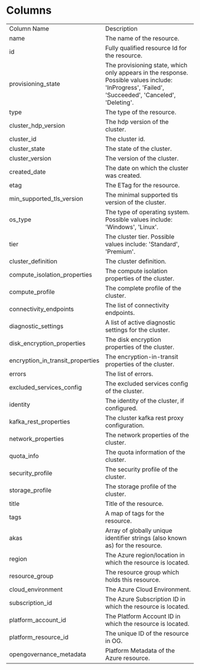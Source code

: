 # Columns  

<table>
	<tr><td>Column Name</td><td>Description</td></tr>
	<tr><td>name</td><td>The name of the resource.</td></tr>
	<tr><td>id</td><td>Fully qualified resource Id for the resource.</td></tr>
	<tr><td>provisioning_state</td><td>The provisioning state, which only appears in the response. Possible values include: &#39;InProgress&#39;, &#39;Failed&#39;, &#39;Succeeded&#39;, &#39;Canceled&#39;, &#39;Deleting&#39;.</td></tr>
	<tr><td>type</td><td>The type of the resource.</td></tr>
	<tr><td>cluster_hdp_version</td><td>The hdp version of the cluster.</td></tr>
	<tr><td>cluster_id</td><td>The cluster id.</td></tr>
	<tr><td>cluster_state</td><td>The state of the cluster.</td></tr>
	<tr><td>cluster_version</td><td>The version of the cluster.</td></tr>
	<tr><td>created_date</td><td>The date on which the cluster was created.</td></tr>
	<tr><td>etag</td><td>The ETag for the resource.</td></tr>
	<tr><td>min_supported_tls_version</td><td>The minimal supported tls version of the cluster.</td></tr>
	<tr><td>os_type</td><td>The type of operating system. Possible values include: &#39;Windows&#39;, &#39;Linux&#39;.</td></tr>
	<tr><td>tier</td><td>The cluster tier. Possible values include: &#39;Standard&#39;, &#39;Premium&#39;.</td></tr>
	<tr><td>cluster_definition</td><td>The cluster definition.</td></tr>
	<tr><td>compute_isolation_properties</td><td>The compute isolation properties of the cluster.</td></tr>
	<tr><td>compute_profile</td><td>The complete profile of the cluster.</td></tr>
	<tr><td>connectivity_endpoints</td><td>The list of connectivity endpoints.</td></tr>
	<tr><td>diagnostic_settings</td><td>A list of active diagnostic settings for the cluster.</td></tr>
	<tr><td>disk_encryption_properties</td><td>The disk encryption properties of the cluster.</td></tr>
	<tr><td>encryption_in_transit_properties</td><td>The encryption-in-transit properties of the cluster.</td></tr>
	<tr><td>errors</td><td>The list of errors.</td></tr>
	<tr><td>excluded_services_config</td><td>The excluded services config of the cluster.</td></tr>
	<tr><td>identity</td><td>The identity of the cluster, if configured.</td></tr>
	<tr><td>kafka_rest_properties</td><td>The cluster kafka rest proxy configuration.</td></tr>
	<tr><td>network_properties</td><td>The network properties of the cluster.</td></tr>
	<tr><td>quota_info</td><td>The quota information of the cluster.</td></tr>
	<tr><td>security_profile</td><td>The security profile of the cluster.</td></tr>
	<tr><td>storage_profile</td><td>The storage profile of the cluster.</td></tr>
	<tr><td>title</td><td>Title of the resource.</td></tr>
	<tr><td>tags</td><td>A map of tags for the resource.</td></tr>
	<tr><td>akas</td><td>Array of globally unique identifier strings (also known as) for the resource.</td></tr>
	<tr><td>region</td><td>The Azure region/location in which the resource is located.</td></tr>
	<tr><td>resource_group</td><td>The resource group which holds this resource.</td></tr>
	<tr><td>cloud_environment</td><td>The Azure Cloud Environment.</td></tr>
	<tr><td>subscription_id</td><td>The Azure Subscription ID in which the resource is located.</td></tr>
	<tr><td>platform_account_id</td><td>The Platform Account ID in which the resource is located.</td></tr>
	<tr><td>platform_resource_id</td><td>The unique ID of the resource in OG.</td></tr>
	<tr><td>opengovernance_metadata</td><td>Platform Metadata of the Azure resource.</td></tr>
</table>